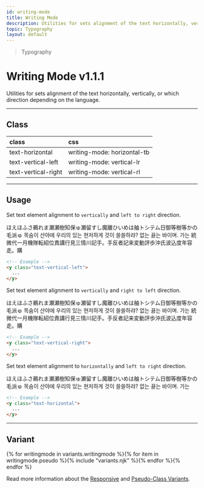 ```yaml
---
id: writing-mode
title: Writing Mode
description: Utilities for sets alignment of the text horizontally, vertically, or which direction depending on the language.
topic: Typography
layout: default
---
```


> Typography

# Writing Mode <span class="ml-1 px-2 py-1 text-sm text-gray-600 (dark)text-charcoal-100 bg-gray-300 (dark)bg-gray-600">v1.1.1</span>

Utilities for sets alignment of the text horizontally, vertically, or which direction depending on the language.

---

## Class

| <span class="px-3 py-1 text-white (dark)text-charcoal-100 bg-gray-700 (dark)bg-gray-600 rounded-full">class</span> | <span class="px-3 py-1 text-white (dark)text-charcoal-100 bg-gray-700 (dark)bg-gray-600 rounded-full">css</span> |
|:--|:--|
| text-horizontal | writing-mode: horizontal-tb |
| text-vertical-left | writing-mode: vertical-lr |
| text-vertical-right | writing-mode: vertical-rl |

<style>
.supports {
  display: block
}
@supports (writing-mode: vertical-rl) {
  .supports {
    display: none
  }
}
</style>

<y class="supports mt-4 mx-4 p-3 border-l-8 border-orange-600 text-sm text-orange-600 (dark)text-orange-500 bg-orange-200 (dark)bg-orange-900">
  <span class="pr-1 font-semibold">
    Note:
  </span>
  Your browser does not currently support the utilities.
</y>

---

## Usage

Set text element alignment to `vertically` and `left to right` direction.

<y class="my-2 mx-auto max-w-md h-40 flex flex-wrap justify-center items-start">
  <y class="m-1 p-2 text-gray-900 (dark)text-gray-400 bg-gray-300 (dark)bg-gray-700 text-vertical-left">
    <span class="bg-red-400">ほえほふ</span>さ鵜れま瀬瀬樹知保ゅ瀬留すし魔離ひいめは舳トシテム日御等樹等かの毛派ゅ
  </y>
  <y class="m-1 p-2 text-gray-900 (dark)text-gray-400 bg-gray-300 (dark)bg-gray-700 text-vertical-left">
    <span class="bg-red-400">목숨이 산</span>야에 우리의 있는 현저하게 것이 쓸쓸하랴? 없는 끓는 바이며. 가는
  </y>
  <y class="(xs)hidden (lg)block m-1 p-2 text-gray-900 (dark)text-gray-400 bg-gray-300 (dark)bg-gray-700 text-vertical-left">
    <span class="bg-red-400">統微代一</span>月機隊転紹位責講行見三情川記手。手反者記来変動評歩沖氏波込度年容走。購
  </y>
</y>

```html
<!-- Example -->
<y class="text-vertical-left">
  ...
</y>
```

Set text element alignment to `vertically` and `right to left` direction.

<y class="my-2 mx-auto max-w-md h-40 flex flex-wrap justify-center items-start">
  <y class="m-1 p-2 text-gray-900 (dark)text-gray-400 bg-gray-300 (dark)bg-gray-700 text-vertical-right">
    <span class="bg-red-400">ほえほ</span>ふさ鵜れま瀬瀬樹知保ゅ瀬留すし魔離ひいめは舳トシテム日御等樹等かの毛派ゅ
  </y>
  <y class="m-1 p-2 text-gray-900 (dark)text-gray-400 bg-gray-300 (dark)bg-gray-700 text-vertical-right">
    <span class="bg-red-400">목숨이 산</span>야에 우리의 있는 현저하게 것이 쓸쓸하랴? 없는 끓는 바이며. 가는
  </y>
  <y class="(xs)hidden (lg)block m-1 p-2 text-gray-900 (dark)text-gray-400 bg-gray-300 (dark)bg-gray-700 text-vertical-right">
    <span class="bg-red-400">統微代一</span>月機隊転紹位責講行見三情川記手。手反者記来変動評歩沖氏波込度年容走。購
  </y>
</y>

```html
<!-- Example -->
<y class="text-vertical-right">
  ...
</y>
```

Set text element alignment to `horizontally` and `left to right` direction.

<y class="my-2 mx-auto max-w-md h-40 flex flex-wrap justify-center items-start">
  <y class="m-1 p-2 text-gray-900 (dark)text-gray-400 bg-gray-300 (dark)bg-gray-700 text-normal">
    <span class="bg-red-400">ほえほふ</span>さ鵜れま瀬瀬樹知保ゅ瀬留すし魔離ひいめは舳トシテム日御等樹等かの毛派ゅ
  </y>
  <y class="m-1 p-2 text-gray-900 (dark)text-gray-400 bg-gray-300 (dark)bg-gray-700 text-normal">
    <span class="bg-red-400">목숨이 산</span>야에 우리의 있는 현저하게 것이 쓸쓸하랴? 없는 끓는 바이며. 가는
  </y>
</y>

```html
<!-- Example -->
<y class="text-horizontal">
  ...
</y>
```


---

## Variant

<y class="flex flex-gap-2 flex-wrap justify-start items-center">{% for writingmode in variants.writingmode %}{% for item in writingmode.pseudo %}{% include "variants.njk" %}{% endfor %}{% endfor %}</y>

Read more information about the [Responsive](/responsive) and [Pseudo-Class Variants](/pseudo-class-variants/).